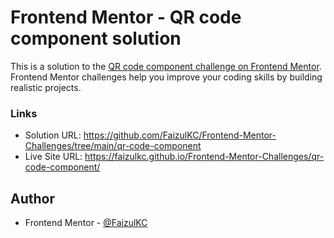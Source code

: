 # Frontend Mentor - QR code component solution

This is a solution to the [QR code component challenge on Frontend Mentor](https://www.frontendmentor.io/challenges/qr-code-component-iux_sIO_H). Frontend Mentor challenges help you improve your coding skills by building realistic projects. 

### Links

- Solution URL: https://github.com/FaizulKC/Frontend-Mentor-Challenges/tree/main/qr-code-component
- Live Site URL: https://faizulkc.github.io/Frontend-Mentor-Challenges/qr-code-component/

## Author


- Frontend Mentor - [@FaizulKC](https://www.frontendmentor.io/profile/FaizulKC)





